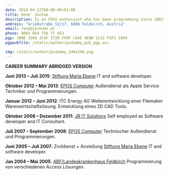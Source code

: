 ```yaml
---
date: 2014-04-12T00:00:00+01:00
title: Rene´ Jochum
description: Is an FOSS enthusiast who has been programming since 2002, currently he loves to develop in Python and Go.
address: "Grießstraße 52/17, 6800 Feldkirch, Austria"
email: rene@jochums.at
phone: 0043 664 750 77 653
pgp: 1B0D 3560 3C4F 372D FF0F CA4E 9E8B 1C32 F5F3 18A9
pgppubfile: /static/author/pcdummy_pub_pgp.asc

img: /static/author/pcdummy_240x240.png
---
```

**CAREER SUMMARY ABRIDGED VERSION**

**Juni 2013 – Juli 2015**: [Stiftung Maria Ebene](http://mariaebene.at)
IT and software developer.

**Oktober 2012 – Mai 2013**: [EPOS Computer](https://www.eposcomputer.com/)
Außendienst als Apple Service Techniker und Programmierungen.

**Januar 2012 – Juni 2012**: ITC Energy AG
Weiterentwicklung einer Filemaker Warenwirtschaftslösung.
Entwicklung eines 2D CAD Tools.

**Oktober 2008 – Dezember 2011**: [JR IT Solutions](http://jrit.at)
Self employed as Software developer and IT Consultant.

**Juli 2007 – September 2008**: [EPOS Computer](https://www.eposcomputer.com/)
Technischer Außendienst und Programmierungen.

**Juni 2005 – Juli 2007**: Zivildienst + Anstellung [Stiftung Maria Ebene](http://mariaebene.at)
IT and software developer.

**Jan 2004 – Mai 2005**: [ABF/Landeskrankenhaus Feldkirch](http://www.lkhf.at/)
Programmierung von verschiedenen Access Lösungen.
